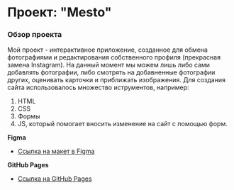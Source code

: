 # Проект: "Mesto"

### __Обзор проекта__
Мой проект - интерактивное приложение, созданное для обмена фотографиями и редактирования собственного профиля (прекрасная замена Instagram). 
На данный момент мы можем лишь либо сами добавлять фотографии, либо смотрять на добавненные фотографии других, оценивать карточки и приближать изображения.
Для создания сайта использовалось множество иструментов, например:
1. HTML 
2. CSS
3. Формы
4. JS, который помогает вносить изменение на сайт с помощью форм.


**Figma**

* [Ссылка на макет в Figma](https://www.figma.com/file/2cn9N9jSkmxD84oJik7xL7/JavaScript.-Sprint-4?node-id=0%3A1)


**GitHub Pages**

* [Ссылка на GitHub Pages](https://sofalis.github.io/mesto/)

